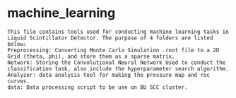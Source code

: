 # machine_learning  
	This file contains tools used for conducting machine learning tasks in Liquid Scintillator Detector. The purpose of 4 folders are listed below:  
	Preprocessing: Converting Monte Carlo Simulation .root file to a 2D Grid (theta, phi), and store them as a sparse matrix.  
	Network: Storing the Convolutional Neural Network Used to conduct the classification task, also include the hyperparameter search algorithm.  
	Analyzer: data analysis tool for making the pressure map and roc curves.  
	data: Data processing script to be use on BU SCC cluster.  
